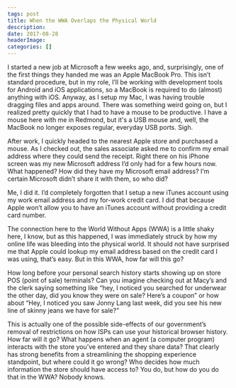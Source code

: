 ```yaml
---
tags: post
title: When the WWA Overlaps the Physical World
description: 
date: 2017-08-28
headerImage: 
categories: []
---
```


I started a new job at Microsoft a few weeks ago, and, surprisingly, one of the first things they handed me was an Apple MacBook Pro. This isn’t standard procedure, but in my role, I’ll be working with development tools for Android and iOS applications, so a MacBook is required to do (almost) anything with iOS. Anyway, as I setup my Mac, I was having trouble dragging files and apps around. There was something weird going on, but I realized pretty quickly that I had to have a mouse to be productive. I have a mouse here with me in Redmond, but it's a USB mouse and, well, the MacBook no longer exposes regular, everyday USB ports. Sigh.

After work, I quickly headed to the nearest Apple store and purchased a mouse. As I checked out, the sales associate asked me to confirm my email address where they could send the receipt. Right there on his iPhone screen was my new Microsoft address I’d only had for a few hours now. What happened? How did they have my Microsoft email address? I’m certain Microsoft didn’t share it with them, so who did?

Me, I did it. I’d completely forgotten that I setup a new iTunes account using my work email address and my for-work credit card. I did that because Apple won’t allow you to have an iTunes account without providing a credit card number.

The connection here to the World Without Apps (WWA) is a little shaky here, I know, but as this happened, I was immediately struck by how my online life was bleeding into the physical world. It should not have surprised me that Apple could lookup my email address based on the credit card I was using, that’s easy. But in this WWA, how far will this go?

How long before your personal search history starts showing up on store POS (point of sale) terminals? Can you imagine checking out at Macy’s and the clerk saying something like “hey, I noticed you searched for underwear the other day, did you know they were on sale? Here’s a coupon” or how about “Hey, I noticed you saw Jonny Lang last week, did you see his new line of skinny jeans we have for sale?”

This is actually one of the possible side-effects of our government’s removal of restrictions on how ISPs can use your historical browser history. How far will it go? What happens when an agent (a computer program) interacts with the store you’ve entered and they share data? That clearly has strong benefits from a streamlining the shopping experience standpoint, but where could it go wrong? Who decides how much information the store should have access to? You do, but how do you do that in the WWA? Nobody knows.